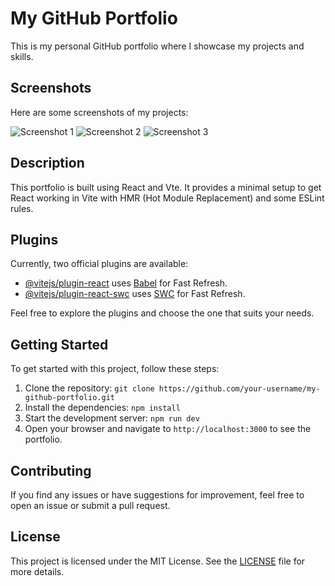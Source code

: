 

# My GitHub Portfolio

This is my personal GitHub portfolio where I showcase my projects and skills.

## Screenshots

Here are some screenshots of my projects:

![Screenshot 1](/assets/images/about-ss.png)
![Screenshot 2](/assets/images/image.png)
![Screenshot 3](/assets//images/oops.png)

## Description

This portfolio is built using React and Vte. It provides a minimal setup to get React working in Vite with HMR (Hot Module Replacement) and some ESLint rules.

## Plugins

Currently, two official plugins are available:

- [@vitejs/plugin-react](https://github.com/vitejs/vite-plugin-react/blob/main/packages/plugin-react/README.md) uses [Babel](https://babeljs.io/) for Fast Refresh.
- [@vitejs/plugin-react-swc](https://github.com/vitejs/vite-plugin-react-swc) uses [SWC](https://swc.rs/) for Fast Refresh.

Feel free to explore the plugins and choose the one that suits your needs.

## Getting Started

To get started with this project, follow these steps:

1. Clone the repository: `git clone https://github.com/your-username/my-github-portfolio.git`
2. Install the dependencies: `npm install`
3. Start the development server: `npm run dev`
4. Open your browser and navigate to `http://localhost:3000` to see the portfolio.

## Contributing

If you find any issues or have suggestions for improvement, feel free to open an issue or submit a pull request.

## License

This project is licensed under the MIT License. See the [LICENSE](/path/to/LICENSE) file for more details.